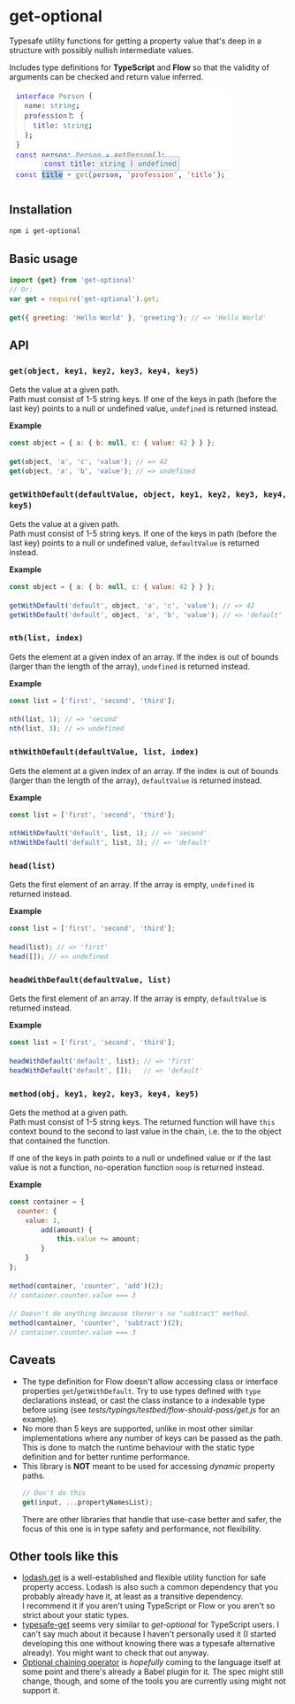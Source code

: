# get-optional

Typesafe utility functions for getting a property value that's deep in a structure
with possibly nullish intermediate values. 

Includes type definitions for **TypeScript** and **Flow** so that the validity of
arguments can be checked and return value inferred.

<img alt="TypeScript automatic inference example" src="assets/inference-example.png" width="400"/>

## Installation

```sh
npm i get-optional
```

## Basic usage

```javascript
import {get} from 'get-optional'
// Or:
var get = require('get-optional').get;

get({ greeting: 'Hello World' }, 'greeting'); // => 'Hello World'
```

## API

### `get(object, key1, key2, key3, key4, key5)`

Gets the value at a given path.  
Path must consist of 1-5 string keys.
If one of the keys in path (before the last key) points
to a null or undefined value, `undefined` is returned instead.

**Example**
```javascript
const object = { a: { b: null, c: { value: 42 } } };

get(object, 'a', 'c', 'value'); // => 42
get(object, 'a', 'b', 'value'); // => undefined
```

### `getWithDefault(defaultValue, object, key1, key2, key3, key4, key5)`

Gets the value at a given path.  
Path must consist of 1-5 string keys.
If one of the keys in path (before the last key) points
to a null or undefined value, `defaultValue` is returned instead.

**Example**
```javascript
const object = { a: { b: null, c: { value: 42 } } };

getWithDefault('default', object, 'a', 'c', 'value'); // => 42
getWithDefault('default', object, 'a', 'b', 'value'); // => 'default'
```

### `nth(list, index)`

Gets the element at a given index of an array.
If the index is out of bounds (larger than the length of the array),
`undefined` is returned instead.

**Example**
```javascript
const list = ['first', 'second', 'third'];

nth(list, 1); // => 'second'
nth(list, 3); // => undefined
```

### `nthWithDefault(defaultValue, list, index)`

Gets the element at a given index of an array.
If the index is out of bounds (larger than the length of the array),
`defaultValue` is returned instead.

**Example**
```javascript
const list = ['first', 'second', 'third'];

nthWithDefault('default', list, 1); // => 'second'
nthWithDefault('default', list, 3); // => 'default'
```

### `head(list)`
Gets the first element of an array.
If the array is empty, `undefined` is returned instead.

**Example**
```javascript
const list = ['first', 'second', 'third'];

head(list); // => 'first'
head([]); // => undefined
```

### `headWithDefault(defaultValue, list)`
Gets the first element of an array.
If the array is empty, `defaultValue` is returned instead.

**Example**
```javascript
const list = ['first', 'second', 'third'];

headWithDefault('default', list); // => 'first'
headWithDefault('default', []);   // => 'default'
```

### `method(obj, key1, key2, key3, key4, key5)`

Gets the method at a given path.    
Path must consist of 1-5 string keys.
The returned function will have `this` context bound to the second
to last value in the chain, i.e. the to the object that contained
the function.

If one of the keys in path points to a null or undefined value
or if the last value is not a function, no-operation
function `noop` is returned instead.

**Example**
```javascript
const container = {
  counter: {
    value: 1,
		add(amount) {
			this.value += amount;
		}
	}
};

method(container, 'counter', 'add')(2);
// container.counter.value === 3

// Doesn't do anything because therer's no "subtract" method.
method(container, 'counter', 'subtract')(2);
// container.counter.value === 3
```

## Caveats
* The type definition for Flow doesn't allow accessing class or interface
  properties `get`/`getWithDefault`. Try to use types defined with `type` declarations
	instead, or cast the class instance to a indexable type before using
	(see _tests/typings/testbed/flow-should-pass/get.js_ for an example).
* No more than 5 keys are supported, unlike in most other similar implementations where
  any number of keys can be passed as the path. This is done to match the runtime behaviour
	with the static type definition and for better runtime performance.
* This library is **NOT** meant to be used for accessing *dynamic* property paths.
	```javascript
	// Don't do this
	get(input, ...propertyNamesList);
	```
  There are other libraries that handle that use-case better and safer, the focus of this one
	is in type safety and performance, not flexibility.

## Other tools like this
* [lodash.get](https://lodash.com/docs/#get) is a well-established and flexible utility function for safe property access.
	Lodash is also such a common dependency that you probably already have it, at least as a
	transitive dependency.  
	I recommend it if you aren't using TypeScript or Flow or you aren't so
	strict about your static types.
* [typesafe-get](https://github.com/pimterry/typesafe-get) seems very similar to *get-optional* for
  TypeScript users. I can't say much about it because I haven't personally used it (I started
	developing this one without knowing there was a typesafe alternative already). You might want
	to check that out anyway.
* [Optional chaining operator](https://github.com/tc39/proposal-optional-chaining) is *hopefully* coming
  to the language itself at some point and there's already a Babel plugin for it. The spec might still
	change, though, and some of the tools you are currently using might not support it.
